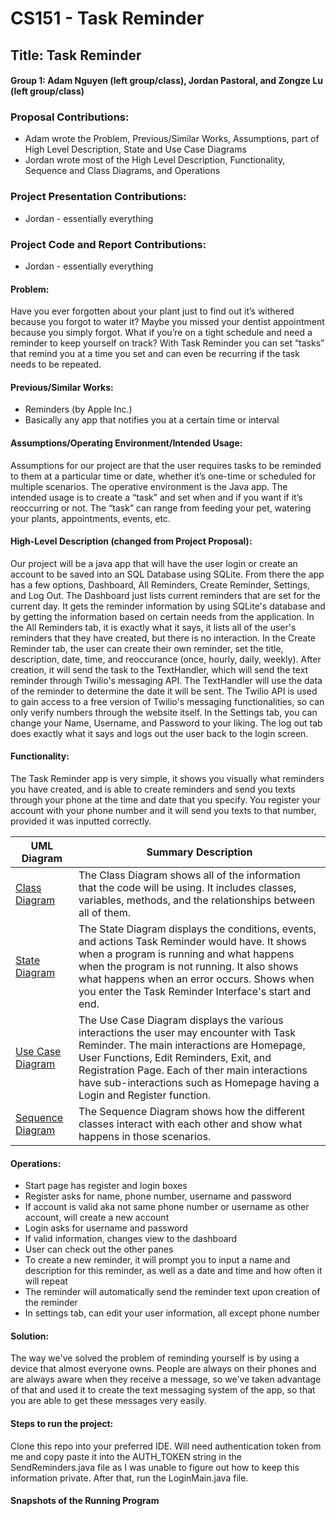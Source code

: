 # CS151 - Task Reminder
## Title: Task Reminder
#### Group 1: Adam Nguyen (left group/class), Jordan Pastoral, and Zongze Lu (left group/class)

### Proposal Contributions:
- Adam wrote the Problem, Previous/Similar Works, Assumptions, part of High Level Description, State and Use Case Diagrams
- Jordan wrote most of the High Level Description, Functionality, Sequence and Class Diagrams, and Operations

### Project Presentation Contributions:
- Jordan - essentially everything

### Project Code and Report Contributions:
- Jordan - essentially everything

#### Problem:
Have you ever forgotten about your plant just to find out it’s withered because you forgot to water it? Maybe you missed your dentist appointment because you simply forgot. What if you’re on a tight schedule and need a reminder to keep yourself on track? With Task Reminder you can set “tasks” that remind you at a time you set and can even be recurring if the task needs to be repeated. 

#### Previous/Similar Works:
- Reminders (by Apple Inc.)
- Basically any app that notifies you at a certain time or interval

#### Assumptions/Operating Environment/Intended Usage:
Assumptions for our project are that the user requires tasks to be reminded to them at a particular time or date, whether it’s one-time or scheduled for multiple scenarios. The operative environment is the Java app. The intended usage is to create a “task” and set when and if you want if it’s reoccurring or not. The “task” can range from feeding your pet, watering your plants, appointments, events, etc. 

#### High-Level Description (changed from Project Proposal):
Our project will be a java app that will have the user login or create an account to be saved into an SQL Database using SQLite. From there the app has a few options, Dashboard, All Reminders, Create Reminder, Settings, and Log Out. The Dashboard just lists current reminders that are set for the current day. It gets the reminder information by using SQLite's database and by getting the information based on certain needs from the application. In the All Reminders tab, it is exactly what it says, it lists all of the user's reminders that they have created, but there is no interaction. In the Create Reminder tab, the user can create their own reminder, set the title, description, date, time, and reoccurance (once, hourly, daily, weekly). After creation, it will send the task to the TextHandler, which will send the text reminder through Twilio's messaging API. The TextHandler will use the data of the reminder to determine the date it will be sent. The Twilio API is used to gain access to a free version of Twilio's messaging functionalities, so can only verify numbers through the website itself. In the Settings tab, you can change your Name, Username, and Password to your liking. The log out tab does exactly what it says and logs out the user back to the login screen.  

#### Functionality:
The Task Reminder app is very simple, it shows you visually what reminders you have created, and is able to create reminders and send you texts through your phone at the time and date that you specify. You register your account with your phone number and it will send you texts to that number, provided it was inputted correctly.

| UML Diagram   | Summary Description|
| ------------- | ------------- |
| [Class Diagram](https://github.com/pastoraljordan/CS-151-Task-Reminder/blob/main/diagrams/Class.png)              | The Class Diagram shows all of the information that the code will be using. It includes classes, variables, methods, and the relationships between all of them.    |
| [State Diagram](https://github.com/pastoraljordan/CS-151-Task-Reminder/blob/main/diagrams/State.png)              | The State Diagram displays the conditions, events, and actions Task Reminder would have. It shows when a program is running and what happens when the program is not running. It also shows what happens when an error occurs. Shows when you enter the Task Reminder Interface's start and end.                                  |
| [Use Case Diagram](https://github.com/pastoraljordan/CS-151-Task-Reminder/blob/main/diagrams/Use_Case.png)        | The Use Case Diagram displays the various interactions the user may encounter with Task Reminder. The main interactions are Homepage, User Functions, Edit Reminders, Exit, and Registration Page. Each of ther main interactions have sub-interactions such as Homepage having a Login and Register function.                 |
| [Sequence Diagram](https://github.com/pastoraljordan/CS-151-Task-Reminder/blob/main/diagrams/Sequence.png)        | The Sequence Diagram shows how the different classes interact with each other and show what happens in those scenarios.        |


#### Operations: 
- Start page has register and login boxes
- Register asks for name, phone number, username and password
- If account is valid aka not same phone number or username as other account, will create a new account
- Login asks for username and password
- If valid information, changes view to the dashboard
- User can check out the other panes
- To create a new reminder, it will prompt you to input a name and description for this reminder, as well as a date and time and how often it will repeat
- The reminder will automatically send the reminder text upon creation of the reminder
- In settings tab, can edit your user information, all except phone number

#### Solution:
The way we've solved the problem of reminding yourself is by using a device that almost everyone owns. People are always on their phones and are always aware when they receive a message, so we've taken advantage of that and used it to create the text messaging system of the app, so that you are able to get these messages very easily.

#### Steps to run the project:
Clone this repo into your preferred IDE. Will need authentication token from me and copy paste it into the AUTH_TOKEN string in the SendReminders.java file as I was unable to figure out how to keep this information private. After that, run the LoginMain.java file.

#### Snapshots of the Running Program
